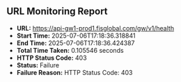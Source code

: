 ## URL Monitoring Report

- **URL:** https://api-gw1-prod1.fisglobal.com/gw/v1/health
- **Start Time:** 2025-07-06T17:18:36.318841
- **End Time:** 2025-07-06T17:18:36.424387
- **Total Time Taken:** 0.105546 seconds
- **HTTP Status Code:** 403
- **Status:** Failure
- **Failure Reason:** HTTP Status Code: 403
